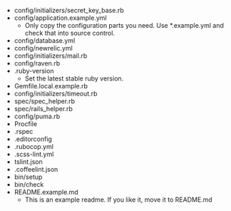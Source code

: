 * config/initializers/secret_key_base.rb
* config/application.example.yml
  * Only copy the configuration parts you need. Use *.example.yml and check that into source control.
* config/database.yml
* config/newrelic.yml
* config/initializers/mail.rb
* config/raven.rb
* .ruby-version
  * Set the latest stable ruby version.
* Gemfile.local.example.rb
* config/initializers/timeout.rb
* spec/spec_helper.rb
* spec/rails_helper.rb
* config/puma.rb
* Procfile
* .rspec
* .editorconfig
* .rubocop.yml
* .scss-lint.yml
* tslint.json
* .coffeelint.json
* bin/setup
* bin/check
* README.example.md
  * This is an example readme. If you like it, move it to README.md
